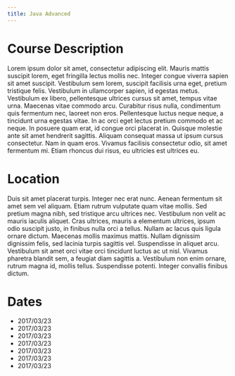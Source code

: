 ```yaml
---
title: Java Advanced
---
```


# Course Description

Lorem ipsum dolor sit amet, consectetur adipiscing elit. Mauris mattis suscipit lorem, eget fringilla lectus mollis nec. Integer congue viverra sapien sit amet suscipit. Vestibulum sem lorem, suscipit facilisis urna eget, pretium tristique felis. Vestibulum in ullamcorper sapien, id egestas metus. Vestibulum ex libero, pellentesque ultrices cursus sit amet, tempus vitae urna. Maecenas vitae commodo arcu. Curabitur risus nulla, condimentum quis fermentum nec, laoreet non eros. Pellentesque luctus neque neque, a tincidunt urna egestas vitae. In ac orci eget lectus pretium commodo et ac neque. In posuere quam erat, id congue orci placerat in. Quisque molestie ante sit amet hendrerit sagittis. Aliquam consequat massa ut ipsum cursus consectetur. Nam in quam eros. Vivamus facilisis consectetur odio, sit amet fermentum mi. Etiam rhoncus dui risus, eu ultricies est ultrices eu.

# Location

Duis sit amet placerat turpis. Integer nec erat nunc. Aenean fermentum sit amet sem vel aliquam. Etiam rutrum vulputate quam vitae mollis. Sed pretium magna nibh, sed tristique arcu ultrices nec. Vestibulum non velit ac mauris iaculis aliquet. Cras ultrices, mauris a elementum ultrices, ipsum odio suscipit justo, in finibus nulla orci a tellus. Nullam ac lacus quis ligula ornare dictum. Maecenas mollis maximus mattis. Nullam dignissim dignissim felis, sed lacinia turpis sagittis vel. Suspendisse in aliquet arcu. Vestibulum sit amet orci vitae orci tincidunt luctus ac ut nisl. Vivamus pharetra blandit sem, a feugiat diam sagittis a. Vestibulum non enim ornare, rutrum magna id, mollis tellus. Suspendisse potenti. Integer convallis finibus dictum.

# Dates

- 2017/03/23
- 2017/03/23
- 2017/03/23
- 2017/03/23
- 2017/03/23
- 2017/03/23
- 2017/03/23